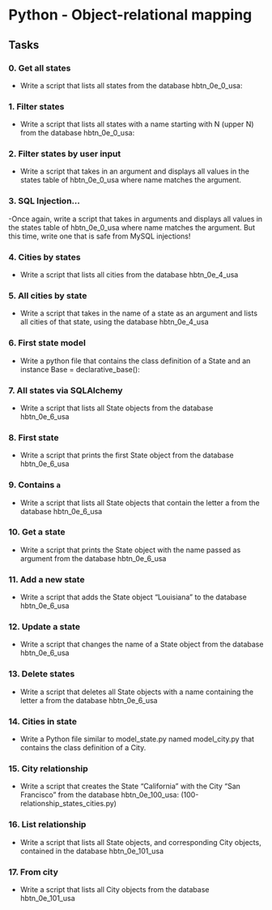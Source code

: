 # Python - Object-relational mapping

## Tasks
### 0. Get all states
- Write a script that lists all states from the database hbtn_0e_0_usa:

### 1. Filter states
- Write a script that lists all states with a name starting with N (upper N) from the database hbtn_0e_0_usa:

### 2. Filter states by user input
- Write a script that takes in an argument and displays all values in the states table of hbtn_0e_0_usa where name matches the argument.

### 3. SQL Injection...
-Once again, write a script that takes in arguments and displays all values in the states table of hbtn_0e_0_usa where name matches the argument. But this time, write one that is safe from MySQL injections!

### 4. Cities by states
- Write a script that lists all cities from the database hbtn_0e_4_usa

### 5. All cities by state
- Write a script that takes in the name of a state as an argument and lists all cities of that state, using the database hbtn_0e_4_usa

### 6. First state model
- Write a python file that contains the class definition of a State and an instance Base = declarative_base():

### 7. All states via SQLAlchemy
- Write a script that lists all State objects from the database hbtn_0e_6_usa

### 8. First state
- Write a script that prints the first State object from the database hbtn_0e_6_usa

### 9. Contains `a`
- Write a script that lists all State objects that contain the letter a from the database hbtn_0e_6_usa

### 10. Get a state
- Write a script that prints the State object with the name passed as argument from the database hbtn_0e_6_usa

### 11. Add a new state
- Write a script that adds the State object “Louisiana” to the database hbtn_0e_6_usa

### 12. Update a state
- Write a script that changes the name of a State object from the database hbtn_0e_6_usa

### 13. Delete states
- Write a script that deletes all State objects with a name containing the letter a from the database hbtn_0e_6_usa

### 14. Cities in state
- Write a Python file similar to model_state.py named model_city.py that contains the class definition of a City.

### 15. City relationship
- Write a script that creates the State “California” with the City “San Francisco” from the database hbtn_0e_100_usa: (100-relationship_states_cities.py)

### 16. List relationship
- Write a script that lists all State objects, and corresponding City objects, contained in the database hbtn_0e_101_usa

### 17. From city
- Write a script that lists all City objects from the database hbtn_0e_101_usa
